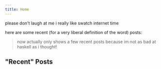 ```yaml
---
title: Home
---
```


please don't laugh at me i really like swatch internet time

here are some recent (for a very liberal definition of the word) posts:

> now actually only shows a few recent posts because im not as bad at haskell as i thought!

## "Recent" Posts
